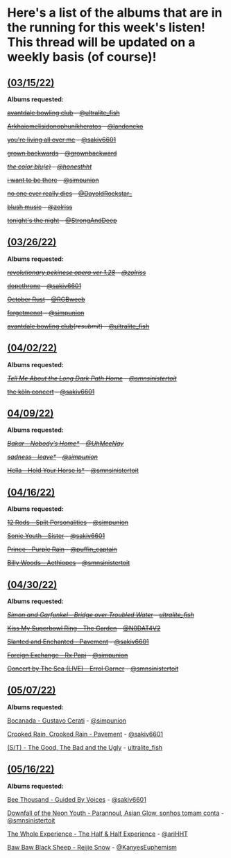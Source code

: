 # Here's a list of the albums that are in the running for this week's listen! This thread will be updated on a weekly basis (of course)!
## [(03/15/22)](https://twitter.com/sinistermusicc/status/1503904531054268416?s=20&t=42AgeZexYdC5sKRR2X-dKA)

**Albums requested:**

~~[avantdale bowling club](https://rateyourmusic.com/release/album/avantdale-bowling-club/avantdale-bowling-club/) - [@ultralite_fish](https://twitter.com/ultralite_fish)~~

~~[Arkhaiomelisidonophunikheratos](https://rateyourmusic.com/release/album/satanicpornocultshop/arkhaiomelisidonophunikheratos) - [@landoneko](https://twitter.com/landoneko)~~

~~[you're living all over me](https://rateyourmusic.com/release/album/dinosaur/youre-living-all-over-me/) - [@sakiv6601](https://twitter.com/sakiv6601)~~

~~[grown backwards](https://rateyourmusic.com/artist/david-byrne) - [@grownbackward](https://twitter.com/grownbackward)~~

*~~[the color blu(e)](https://rateyourmusic.com/release/album/blu/the-color-blu_e/) - [@honesthht](https://twitter.com/Honesthht)~~*

~~[i want to be there](https://rateyourmusic.com/release/album/sadness/i-want-to-be-there/) - [@simpunion](https://twitter.com/simpunion)~~

~~[no one ever really dies](https://rateyourmusic.com/release/album/n_e_r_d/no-one-ever-really-dies/) - [@DayoldRockstar_](https://twitter.com/DayoldRockstar_)~~

~~[blush music](https://rateyourmusic.com/release/album/woven-hand/blush-music/) - [@zolriss](https://twitter.com/zolriss)~~

~~[tonight's the night](https://rateyourmusic.com/release/album/neil-young/tonights-the-night/) - [@StrongAndDeep](https://twitter.com/StrongAndDeep)~~

## [(03/26/22)](https://twitter.com/sinistermusicc/status/1507799004356263958)

**Albums requested:**

*~~[revolutionary pekinese opera ver 1.28](https://rateyourmusic.com/release/album/ground-zero/revolutionary-pekinese-opera-ver-1_28-1/) - [@zolriss](https://twitter.com/zolriss)~~*

~~[dopethrone](https://rateyourmusic.com/release/album/electric-wizard/dopethrone/) - [@sakiv6601](https://twitter.com/sakiv6601)~~

~~[October Rust](https://rateyourmusic.com/release/album/type-o-negative/october-rust/) - [@RGBweeb](https://twitter.com/RGBweeb)~~

~~[forgetmenot](https://rateyourmusic.com/release/ep/five-pebbles/forgetmenot/) - [@simpunion](https://twitter.com/simpunion)~~

~~[avantdale bowling club](https://rateyourmusic.com/release/album/avantdale-bowling-club/avantdale-bowling-club/)(*resubmit*) - [@ultralite_fish](https://twitter.com/ultralite_fish)~~

## [(04/02/22)](https://twitter.com/sinistermusicc/status/1510410243456614400?s=20&t=XmhAHrazxQLyEBMWXZuHQQ)

**Albums requested:**

~~*[Tell Me About the Long Dark Path Home](https://rateyourmusic.com/release/album/the-newfound-interest-in-connecticut/tell-me-about-the-long-dark-path-home/) - [@smnsinistertoit](https://twitter.com/smnsinistertoit?s=20&t=fnbwV-E_L6Q378JcIHAtzQ)*~~

~~[the köln concert](https://rateyourmusic.com/release/album/keith-jarrett/the-koln-concert/) - [@sakiv6601](https://twitter.com/sakiv6601)~~

## [04/09/22)](https://twitter.com/sinistermusicc/status/1512897419045969931)

**Albums requested:**

*~~[Bakar - Nobody’s Home*](https://rateyourmusic.com/release/album/bakar/nobodys-home/) - [@UhMeeNay](https://twitter.com/UhMeeNay)~~*

*~~[sadness - leave*](https://rateyourmusic.com/release/album/sadness/leave/) - [@simpunion](https://twitter.com/simpunion)~~*

~~[Hella - Hold Your Horse Is*](https://rateyourmusic.com/release/album/hella/hold-your-horse-is/) - [@smnsinistertoit](https://twitter.com/smnsinistertoit)~~

## [(04/16/22)](https://twitter.com/sinistermusicc/status/1515530649951735808)

**Albums requested:**

~~[12 Rods - Split Personalities](https://rateyourmusic.com/release/album/12-rods/split-personalities/) - [@simpunion](https://twitter.com/simpunion)~~

~~[Sonic Youth - Sister](https://rateyourmusic.com/release/album/sonic-youth/sister/) - [@sakiv6601](https://twitter.com/sakiv6601)~~

~~[Prince - Purple Rain](https://rateyourmusic.com/release/album/prince-and-the-revolution/purple-rain/) - [@puffin_captain](https://twitter.com/puffin_captain)~~

~~[Billy Woods - Aethiopes](https://rateyourmusic.com/release/album/billy-woods/aethiopes/) - [@smnsinistertoit](https://twitter.com/smnsinistertoit)~~

## [(04/30/22)](https://twitter.com/sinistermusicc/status/1520578857996271616)

**Albums requested:**

~~*[Simon and Garfunkel - Bridge over Troubled Water](https://rateyourmusic.com/release/album/simon-and-garfunkel/bridge-over-troubled-water/) - [ultralite_fish](https://twitter.com/ultralite_fish)*~~

~~[Kiss My Superbowl Ring - The Garden](https://rateyourmusic.com/release/album/the-garden/kiss-my-super-bowl-ring-1/) - [@N0DAT4V2](https://twitter.com/N0DAT4V2)~~

~~[Slanted and Enchanted - Pavement](https://rateyourmusic.com/release/album/pavement/slanted-and-enchanted/) - [@sakiv6601](https://twitter.com/sakiv6601)~~

~~[Foreign Exchange - Rx Papi](https://rateyourmusic.com/release/album/rx-papi-gud/foreign-exchange/) - [@simpunion](https://twitter.com/simpunion)~~

~~[Concert by The Sea (LIVE) - Errol Garner](https://rateyourmusic.com/release/album/erroll-garner/concert-by-the-sea/) - [@smnsinistertoit](https://twitter.com/smnsinistertoit)~~

## [(05/07/22)](https://twitter.com/sinistermusicc/status/1523131439746744320)

**Albums requested:**

[Bocanada - Gustavo Cerati](https://rateyourmusic.com/release/album/gustavo-cerati/bocanada/) - [@simpunion](https://twitter.com/simpunion)

[Crooked Rain, Crooked Rain - Pavement](https://rateyourmusic.com/release/album/pavement/crooked_rain__crooked_rain/) - [@sakiv6601](https://twitter.com/sakiv6601)

[(S/T) - The Good, The Bad and the Ugly](https://rateyourmusic.com/release/album/the-good-the-bad-and-the-ugly/the-good-the-bad-and-the-ugly/) - [ultralite_fish](https://twitter.com/ultralite_fish)

## [(05/16/22)](https://twitter.com/sinistermusicc/status/1525668889899802624)

**Albums requested:**

[Bee Thousand - Guided By Voices](https://rateyourmusic.com/release/album/guided-by-voices/bee-thousand/) - [@sakiv6601](https://twitter.com/sakiv6601)

[Downfall of the Neon Youth - Parannoul, Asian Glow, sonhos tomam conta](https://rateyourmusic.com/release/album/%ED%8C%8C%EB%9E%80%EB%85%B8%EC%9D%84-asian-glow-sonhos-tomam-conta/downfall-of-the-neon-youth/) - [@smnsinistertoit](https://twitter.com/smnsinistertoit)

[The Whole Experience - The Half & Half Experience](placeholder-because-i-can't-locate-this-album-for-the-life-of-me.gov) - [@ariHHT](https://twitter.com/ariHHT)

[Baw Baw Black Sheep - Rejjie Snow](https://rateyourmusic.com/release/album/rejjie-snow/baw-baw-black-sheep/) - [@KanyesEuphemism](https://twitter.com/KanyesEuphemism)
